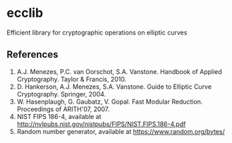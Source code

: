 # ecclib
Efficient library for cryptographic operations on elliptic curves

## References
1. A.J. Menezes, P.C. van Oorschot, S.A. Vanstone. Handbook of Applied Cryptography. Taylor & Francis, 2010.
2. D. Hankerson, A.J. Menezes, S.A. Vanstone. Guide to Elliptic Curve Cryptography. Springer, 2004.
3. W. Hasenplaugh, G. Gaubatz, V. Gopal. Fast Modular Reduction. Proceedings of ARITH'07, 2007.
4. NIST FIPS 186-4, available at http://nvlpubs.nist.gov/nistpubs/FIPS/NIST.FIPS.186-4.pdf
5. Random number generator, available at https://www.random.org/bytes/
